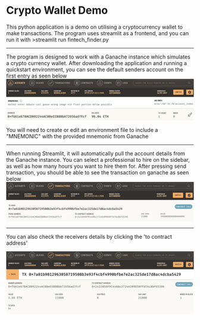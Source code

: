 # Crypto Wallet Demo

This python application is a demo on utilising a cryptocurrency wallet to make transactions. The program uses streamlit as a frontend, and you can run it with >streamlit run fintech_finder.py

---

The program is designed to work with a Ganache instance which simulates a crypto currency wallet. After downloading the application and running a quickstart environment, you can see the default senders account on the first entry as seen below
![](Images/account_balance.png)

You will need to create or edit an environment file to include a "MNEMONIC" with the provided mnemonic from Ganache

---

When running Streamlit, it will automatically pull the account details from the Ganache instance. You can select a professional to hire on the sidebar, as well as how many hours you want to hire them for. After pressing send transaction, you should be able to see the transaction on ganache as seen below
![](Images/transaction.png)

---

You can also check the receivers details by clicking the 'to contract address'

![](Images/to_address.png)
